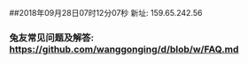 ##2018年09月28日07时12分07秒 新址: 159.65.242.56
### 兔友常见问题及解答: https://github.com/wanggonging/d/blob/w/FAQ.md

